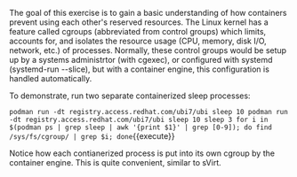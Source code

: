 The goal of this exercise is to gain a basic understanding of how containers prevent using each other's reserved resources. The Linux kernel has a feature called cgroups (abbreviated from control groups) which limits, accounts for, and isolates the resource usage (CPU, memory, disk I/O, network, etc.) of processes. Normally, these control groups would be setup up by a systems administrtor (with cgexec), or configured with systemd (systemd-run --slice), but with a container engine, this configuration is handled automatically. 

To demonstrate, run two separate containerized sleep processes: 

`podman run -dt registry.access.redhat.com/ubi7/ubi sleep 10
podman run -dt registry.access.redhat.com/ubi7/ubi sleep 10
sleep 3
for i in $(podman ps | grep sleep | awk '{print $1}' | grep [0-9]); do find /sys/fs/cgroup/ | grep $i; done`{{execute}}

Notice how each contianerized process is put into its own cgroup by the container engine. This is quite convenient, similar to sVirt.

